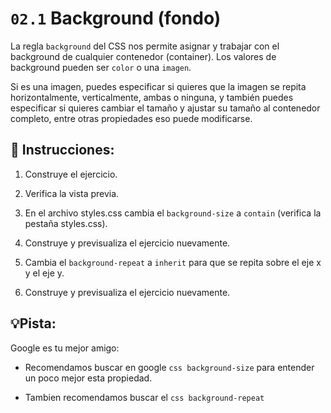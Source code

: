 # `02.1` Background (fondo)

La regla `background` del CSS nos permite asignar y trabajar con el background de cualquier contenedor (container). Los valores de background pueden ser `color` o una `imagen`.

Si es una imagen, puedes especificar si quieres que la imagen se repita horizontalmente, verticalmente, ambas o ninguna, y también puedes especificar si quieres cambiar el tamaño y ajustar su tamaño al contenedor completo, entre otras propiedades eso puede modificarse.

## 📝 Instrucciones:

1. Construye el ejercicio.

2. Verifica la vista previa.

3. En el archivo styles.css cambia el `background-size` a `contain` (verifica la pestaña styles.css).

4. Construye y previsualiza el ejercicio nuevamente.

5. Cambia el `background-repeat` a `inherit`  para que se repita sobre el eje x y el eje y.

6. Construye y previsualiza el ejercicio nuevamente.

## 💡Pista:

Google es tu mejor amigo:

- Recomendamos buscar en google `css background-size` para entender un poco mejor esta propiedad.

- Tambien recomendamos buscar el `css background-repeat`
